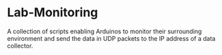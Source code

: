 # Lab-Monitoring

A collection of scripts enabling Arduinos to monitor their surrounding environment and send the data in UDP packets to the IP address of a data collector.
